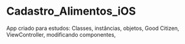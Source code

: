 # Cadastro_Alimentos_iOS
App criado para estudos: Classes, instâncias, objetos, Good Citizen, ViewController, modificando componentes, 
